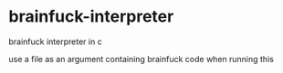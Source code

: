 # brainfuck-interpreter
brainfuck interpreter in c

use a file as an argument containing brainfuck code when running this
